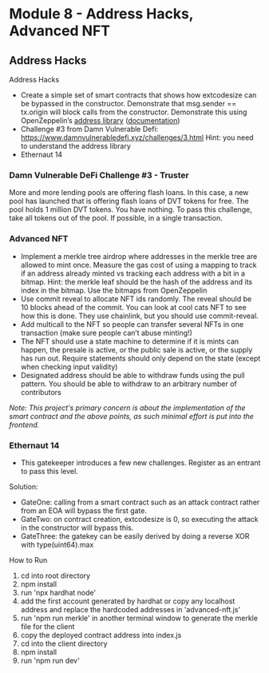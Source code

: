 # Module 8 - Address Hacks, Advanced NFT

## Address Hacks

Address Hacks
- Create a simple set of smart contracts that shows how extcodesize can be bypassed in the constructor. Demonstrate that msg.sender == tx.origin will block calls from the constructor. Demonstrate this using OpenZeppelin’s [address library](https://github.com/OpenZeppelin/openzeppelin-contracts/blob/master/contracts/utils/Address.sol) ([documentation](https://docs.openzeppelin.com/contracts/4.x/api/utils#Address))
- Challenge #3 from Damn Vulnerable Defi: https://www.damnvulnerabledefi.xyz/challenges/3.html Hint: you need to understand the address library
- Ethernaut 14

### Damn Vulnerable DeFi Challenge #3 - Truster
More and more lending pools are offering flash loans. In this case, a new pool has launched that is offering flash loans of DVT tokens for free.
The pool holds 1 million DVT tokens. You have nothing.
To pass this challenge, take all tokens out of the pool. If possible, in a single transaction.

### Advanced NFT
- Implement a merkle tree airdrop where addresses in the merkle tree are allowed to mint once. Measure the gas cost of using a mapping to track if an address already minted vs tracking each address with a bit in a bitmap. Hint: the merkle leaf should be the hash of the address and its index in the bitmap. Use the bitmaps from OpenZeppelin
- Use commit reveal to allocate NFT ids randomly. The reveal should be 10 blocks ahead of the commit. You can look at cool cats NFT to see how this is done. They use chainlink, but you should use commit-reveal.
- Add multicall to the NFT so people can transfer several NFTs in one transaction (make sure people can’t abuse minting!)
- The NFT should use a state machine to determine if it is mints can happen, the presale is active, or the public sale is active, or the supply has run out. Require statements should only depend on the state (except when checking input validity)
- Designated address should be able to withdraw funds using the pull pattern. You should be able to withdraw to an arbitrary number of contributors

<i>Note: This project's primary concern is about the implementation of the smart contract and the above points, as such minimal effort is put into the frontend.</i>

### Ethernaut 14
- This gatekeeper introduces a few new challenges. Register as an entrant to pass this level.

Solution:
- GateOne: calling from a smart contract such as an attack contract rather from an EOA will bypass the first gate.
- GateTwo: on contract creation, extcodesize is 0, so executing the attack in the constructor will bypass this.
- GateThree: the gatekey can be easily derived by doing a reverse XOR with type(uint64).max

How to Run

1. cd into root directory
2. npm install
3. run 'npx hardhat node'
4. add the first account generated by hardhat or copy any localhost address and replace the hardcoded addresses in 'advanced-nft.js'
5. run 'npm run merkle' in another terminal window to generate the merkle file for the client
6. copy the deployed contract address into index.js
7. cd into the client directory
8. npm install
9. run 'npm run dev'
